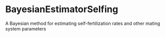 # BayesianEstimatorSelfing
A Bayesian method for estimating self-fertilization rates and other mating system parameters
